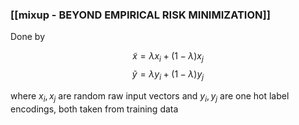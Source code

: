 ### [[mixup - BEYOND EMPIRICAL RISK MINIMIZATION]]
Done by

$$
\tilde{x} = \lambda x_i + (1-\lambda)x_j
$$
$$
\tilde{y} = \lambda y_i + (1-\lambda)y_j
$$

where $x_i,x_j$ are random raw input vectors and $y_i, y_j$ are one hot label encodings, both taken from training data